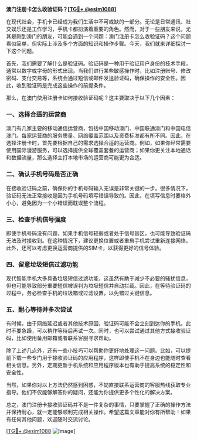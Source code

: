 **澳门注册卡怎么收验证码？[[TG💪+ @esim1088](https://t.me/s/esim1088)]**

在现代社会，手机卡已经成为我们生活中不可或缺的一部分。无论是日常通讯、社交娱乐还是工作学习，手机卡都扮演着重要的角色。然而，对于一些朋友来说，尤其是刚到澳门的朋友，可能会遇到一个问题：澳门注册卡怎么收验证码？这个问题看似简单，但实际上涉及多个方面的知识和操作步骤。今天，我们就来详细探讨一下这个问题。

首先，我们需要了解什么是验证码。验证码是一种用于验证用户身份的技术手段，通常以数字或字母的形式出现。当我们进行某些敏感操作时，比如注册账号、修改密码、支付交易等，系统会通过短信或邮件发送验证码，确保操作的安全性。因此，收到验证码是完成这些操作的前提条件。

那么，在澳门使用注册卡如何接收验证码呢？这主要取决于以下几个因素：

### **一、选择合适的运营商**
澳门有几家主要的移动通信运营商，包括中国移动澳门、中国联通澳门和中国电信澳门。每家运营商的服务质量、网络覆盖范围以及资费标准都有所不同。因此，在选择注册卡时，首先要根据自己的需求选择合适的运营商。例如，如果你经常需要使用国际漫游服务，可以选择提供全球覆盖套餐的运营商；如果你更关注本地通话和数据流量，那么选择主打本地市场的运营商可能更为合适。

### **二、确认手机号码是否正确**
在接收验证码之前，确保你的手机号码输入无误是非常关键的一步。很多情况下，验证码无法正常接收是因为手机号码填写错误导致的。因此，在填写信息时要格外小心，避免因为一个小错误而耽误整个流程。

### **三、检查手机信号强度**
即使手机号码没有问题，如果手机信号较弱或者处于信号盲区，也可能导致验证码无法及时接收到。在这种情况下，建议更换位置或者重启手机尝试重新连接网络。此外，还可以考虑更换运营商提供的SIM卡，以获得更好的信号体验。

### **四、留意垃圾短信过滤功能**
现代智能手机大多具备垃圾短信过滤功能，这虽然有助于减少不必要的骚扰信息，但也可能导致部分重要短信被误判为垃圾短信并自动拦截。因此，在等待验证码的过程中，务必检查手机的垃圾箱或过滤设置，以免错过关键信息。

### **五、耐心等待并多次尝试**
有时候，由于网络延迟或者其他技术原因，验证码可能不会立刻到达你的手机。此时不要急躁，可以稍作等待后再试一次。同时，也可以尝试通过其他方式接收验证码，比如使用备用邮箱或者联系客服寻求帮助。

除了上述几点外，还有一些小技巧可以帮助你更好地处理这一问题。比如，可以提前下载一些专门用于接收验证码的应用程序，这样即使手机不在身边也能随时查看相关信息。另外，定期更新手机系统和应用程序版本也有助于提高系统的稳定性和安全性。

当然，如果你对以上方法仍然感到困惑，不妨直接联系运营商的客服热线获取专业指导。他们不仅能够解答你的疑问，还能为你提供更多个性化的解决方案。

总之，澳门注册卡接收验证码并不是一件复杂的事情，只要掌握了正确的操作方法并保持耐心，就一定能够顺利完成相关操作。希望这篇文章能对你有所帮助！如果有任何其他问题，欢迎随时交流讨论。

[[TG💪+ @esim1088](https://t.me/s/esim1088) ![Image](https://i.postimg.cc/4NQfJmqS/Snipaste-2025-05-13-00-14-12.png)]